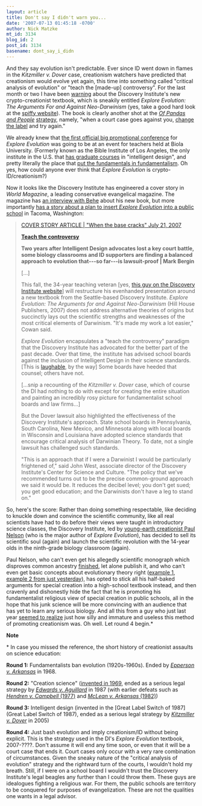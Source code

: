 ```yaml
---
layout: article
title: Don't say I didn't warn you...
date: '2007-07-13 01:45:18 -0700'
author: Nick Matzke
mt_id: 3134
blog_id: 2
post_id: 3134
basename: dont_say_i_didn
---
```

<img src="http://www.worldmag.com/images/covers/2007-07-21c.jpg" alt="" style="float:left;" />And they say evolution isn't predictable.  Ever since ID went down in flames in the _Kitzmiller v. Dover_ case, creationism watchers have predicted that creationism would evolve yet again, this time into something called "critical analysis of evolution" or "teach the \[made-up\] controversy".  For the last month or two I have been [warning](http://www.google.com/search?sourceid=navclient-ff&amp;ie=UTF-8&amp;rls=GGGL,GGGL:2006-36,GGGL:en&amp;q=site:www.pandasthumb.org+%22Explore+Evolution%22) about the Discovery Institute's new crypto-creationist textbook, which is sneakily entitled _Explore Evolution: The Arguments For and Against Neo-Darwinism_ (yes, take a good hard look at the [spiffy website](http://www.exploreevolution.com)).  The book is clearly another shot at the [_Of Pandas and People_](http://www.ncseweb.org/article.asp?category=21) [strategy](http://www.pandasthumb.org/archives/evolution_of_creationism/), namely, "when a court case goes against you, [change the label](http://www.google.com/search?sourceid=navclient-ff&amp;ie=UTF-8&amp;rls=GGGL,GGGL:2006-36,GGGL:en&amp;q=%22cdesign+proponentsists%22) and try again."  

We already knew that [the first official big promotional conference](http://www.biola.edu/academics/scs/scienceandreligion/symposium/) for _Explore Evolution_ was going to be at an event for teachers held at Biola University.  (Formerly known as the Bible Institute of Los Angeles, the only institute in the U.S. that [has graduate courses](http://www.biola.edu/id/about.cfm) in "intelligent design", and pretty literally the place that [put the fundamentals in fundamentalism](http://en.wikipedia.org/wiki/Fundamentalism#The_fundamentalist_phenomenon).    Oh yes, how could anyone ever think that _Explore Evolution_ is crypto-ID/creationism?)  

Now it looks like the Discovery Institute has engineered a cover story in _World Magazine_, a leading conservative evangelical magazine.  The magazine has [an interview with Behe](http://news.google.com/news?um=1&amp;tab=wn&amp;ie=UTF-8&amp;rls=GGGL%2CGGGL%3A2006-36%2CGGGL%3Aen&amp;q=Michael%20Behe%27s%20debut%20work%2C%20Darwin%27s%20Black%20Box) about his new book, but more importantly [has a story about a plan to insert _Explore Evolution_ into a public school](http://news.google.com/news?um=1&amp;tab=wn&amp;ie=UTF-8&amp;rls=GGGL%2CGGGL%3A2006-36%2CGGGL%3Aen&amp;q=Explore+Evolution+Discovery+Institute&amp;btnG=Search+News) in Tacoma, Washington:

> [COVER STORY ARTICLE | "When the base cracks" July 21, 2007](http://www.worldmag.com/archives/2007-07-21)
> 
> **[Teach the controversy](http://www.worldmag.com/articles/13142)**
> 
> **Two years after Intelligent Design advocates lost a key court battle, some biology classrooms and ID supporters are finding a balanced approach to evolution that---so far---is lawsuit-proof | Mark Bergin**
> 
> \[...\]
> 
> This fall, the 34-year teaching veteran \[yes, [this guy on the Discovery Institute website](http://www.discovery.org/scripts/viewDB/index.php?command=view&amp;id=2615)\] will restructure his evenhanded presentation around a new textbook from the Seattle-based Discovery Institute. _Explore Evolution: The Arguments for and Against Neo-Darwinism_ (Hill House Publishers, 2007) does not address alternative theories of origins but succinctly lays out the scientific strengths and weaknesses of the most critical elements of Darwinism. "It's made my work a lot easier," Cowan said.
> 
> _Explore Evolution_ encapsulates a "teach the controversy" paradigm that the Discovery Institute has advocated for the better part of the past decade. Over that time, the institute has advised school boards against the inclusion of Intelligent Design in their science standards.  \[This is [laughable](http://www.ncseweb.org/resources/articles/6161_discovery_institute_tries_to__1_4_2006.asp), by the way\]  Some boards have heeded that counsel; others have not. 
> 
> \[...snip a recounting of the _Kitzmiller v. Dover_ case, which of course the DI had nothing to do with except for creating the entire situation and painting an incredibly rosy picture for fundamentalist school boards and law firms...\]
> 
> But the Dover lawsuit also highlighted the effectiveness of the Discovery Institute's approach. State school boards in Pennsylvania, South Carolina, New Mexico, and Minnesota along with local boards in Wisconsin and Louisiana have adopted science standards that encourage critical analysis of Darwinian Theory. To date, not a single lawsuit has challenged such standards.
> 
> "This is an approach that if I were a Darwinist I would be particularly frightened of," said John West, associate director of the Discovery Institute's Center for Science and Culture. "The policy that we've recommended turns out to be the precise common-ground approach we said it would be. It reduces the decibel level; you don't get sued; you get good education; and the Darwinists don't have a leg to stand on."

So, here's the score: Rather than doing something respectable, like deciding to knuckle down and convince the scientific community, like all real scientists have had to do before their views were taught in introductory science classes, the Discovery Institute, led by [young-earth creationist Paul Nelson](http://www.google.com/search?sourceid=navclient-ff&amp;ie=UTF-8&amp;rls=GGGL,GGGL:2006-36,GGGL:en&amp;q=site:www.pandasthumb.org+young-earth+creationist+Paul+Nelson) (who is the major author of _Explore Evolution_), has decided to sell its scientific soul (again) and launch the scientific revolution with the 14-year olds in the ninth-grade biology classroom (again).  

Paul Nelson, who can't even get his allegedly scientific monograph which disproves common ancestry [finished](http://scienceblogs.com/strangerfruit/2006/12/on_evolutionary_monographs_rep.php), let alone publish it, and who can't even get basic concepts about evolutionary theory right ([example 1](/archives/2006/04/an-argument-is.html), [example 2 from just yesterday](/archives/2007/07/yet-another-rea.html)), has opted to stick all his half-baked arguments for special creation into a high-school textbook instead, and then cravenly and dishonestly hide the fact that he is promoting his fundamentalist religious view of special creation in public schools, all in the hope that his junk science will be more convincing with an audience that has yet to learn any serious biology.  And all this from a guy who just last year [seemed to realize](http://www.idthefuture.com/2006/08/from_a_senior_scientist_observ.html) just how silly and immature and useless this method of promoting creationism was.  Oh well.  Let round 4 begin.\*

**Note**

\* In case you missed the reference, the short history of creationist assaults on science education:

**Round 1:** Fundamentalists ban evolution (1920s-1960s).  Ended by [_Epperson v. Arkansas_](http://www.talkorigins.org/faqs/epperson-v-arkansas.html) in 1968.

**Round 2:** "Creation science" ([invented in 1969](/archives/2005/11/hmm-this-sounds.html), ended as a serious legal strategy by [_Edwards v. Aguillard_](http://www.talkorigins.org/faqs/edwards-v-aguillard.html) in 1987 (with earlier defeats such as [_Hendren v. Campbell_ (1977)](http://www.talkorigins.org/faqs/hendren/hendren_v_campbell.html) and [_McLean v. Arkansas_ (1982)](http://www.talkorigins.org/faqs/mclean-v-arkansas.html))

**Round 3:** Intelligent design (invented in the [Great Label Switch of 1987](Great Label Switch of 1987), ended as a serious legal strategy by [_Kitzmiller v. Dover_](http://www2.ncseweb.org/kvd/) in 2005)

**Round 4:** Just bash evolution and imply creationism/ID without being explicit.  This is the strategy used in the DI's _Explore Evolution_ textbook, 2007-????.  Don't assume it will end any time soon, or even that it will be a court case that ends it.  Court cases only occur with a very rare combination of circumstances.  Given the sneaky nature of the "critical analysis of evolution" strategy and the rightward turn of the courts, I wouldn't hold my breath.  Still, if I were on a school board I wouldn't trust the Discovery Institute's legal beagles any further than I could throw them.  These guys are idealogues fighting a religious war.  For them, the public schools are territory to be conquered for purposes of evangelization.  These are not the qualities one wants in a legal advisor.
